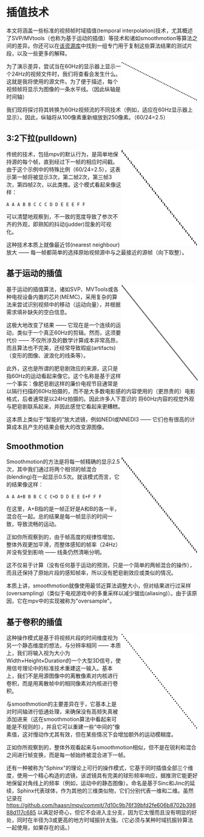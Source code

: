 # 插值技术

本文将涵盖一些标准的视频帧时域插值(temporal interpolation)技术，尤其概述了SVP/MVtools（也称为基于运动的插值）等技术和诸如smoothmotion等算法之间的差异。你还可以在[该资源库](https://github.com/haasn/interpolation-samples)中找到一组专门用于复制这些算法结果的测试片段，以及一些更多的解释。

<img align="right" src="_assets/Interpolation-original.png" />

为了演示差异，尝试当在60Hz的显示器上显示一个24Hz的视频文件时，我们将查看会发生什么。这就是我将使用的源文件。为了便于描述，每个视频帧将显示为图像的一条水平线。（因此纵轴是时间轴）

我们现将探讨将其转换为60Hz视频流的不同技术（例如，适应在60Hz显示器上显示）。因此，纵轴将从100像素重新缩放到250像素。（60/24=2.5）

## 3:2下拉(pulldown)

<img align="right" src="_assets/Interpolation-pulldown.png" />

传统的技术，包括mpv的默认行为，是简单地保持源的每个帧，直到经过下一帧的相应时间戳。由于这个示例中的特殊比例（60/24=2.5），这表示第一帧将被显示3次，第二帧2次，第三帧3次，第四帧2次，以此类推。这个模式看起来像这样：

    A A A B B C C C D D E E E F F

可以清楚地观察到，不一致的宽度导致了参次不齐的外观，即熟知的抖动(judder)现象的可视化。

这种技术本质上就像最近邻(nearest neighbour)放大 —— 每一帧都简单的选择原始视频源中与之最接近的源帧（向下取整）。

## 基于运动的插值

<img align="right" src="_assets/Interpolation-interpolated.png" />

基于运动的插值算法，诸如SVP、MVTools或各种电视设备内置的芯片(MEMC)，采用复杂的算法来尝试识别视频中的移动（运动向量），并根据需求填补缺失的空白信息。

这极大地改变了结果 —— 它现在是一个连续的运动，类似于一个真正60Hz的剪辑。然而，这须要代价 —— 不仅所涉及的数学计算成本非常高昂，而且算法也不完美，还经常导致瑕疵(artifacts)（变形的图像、波浪化的线条等）。

此外，这也是所谓的肥皂剧效应的来源，这只是指60Hz的运动看起来像它。这个名称是基于这样一个事实：像肥皂剧这样的廉价电视节目通常是以隔行扫描的60Hz拍摄的，而不是大多数电影感的内容使用的（更昂贵的）电影格式，后者通常是以24Hz拍摄的。因此许多人下意识的
将60Hz内容的视觉外观与肥皂剧联系起来，并因此感觉它看起来更糟糕。

这本质上类似于“智能的”放大滤镜，例如NEDI或NNEDI3 —— 它们也有很高的计算成本且产生的结果会极大的改变源图像。

## Smoothmotion

<img align="right" src="_assets/Interpolation-smoothmotion.png" />

Smoothmotion的方法是将每一帧精确的显示2.5次，其中我们通过将两个相邻的帧混合(blending)在一起显示0.5次。就该模式而言，它的结果像这样：

    A A A+B B B C C C+D D D E E E+F F F

在这里，A+B指的是一帧正好是A和B的各一半，混合在一起。总的结果是每一帧显示的时间一致，导致流畅的运动。

正如你所观察到的，由于帧高度的规律性增加，整体外观更加平滑，而整体感知的帧率（24Hz）并没有受到影响 —— 线条仍然清晰分明。

这不仅易于计算（没有任何基于运动的预测，只是一个简单的两帧混合的操作），而且还保持了原始片段的感知帧率，所以没有肥皂剧效应或类似的情况。

本质上讲，smoothmotion就像使用最邻近算法调整大小，但对结果进行过采样(oversampling)（类似于电视游戏中的多重采样以减少锯齿(aliasing)）。由于该原因，它在mpv中的实现被称为"oversample"。

## 基于卷积的插值

<img align="right" src="_assets/Interpolation-tscale.png" />

这种操作模式是基于将视频片段的时间维度视为另一个静态维度的想法，与分辨率相同 —— 本质上，我们将输入视为大小为Width×Height×Duration的一个大型3D信号，使用信号理论中的标准技术重建这一输入。基本上，我们不是用源图像中的离散像素对内核进行卷积，而是用离散帧中的相同像素对内核进行卷积。

与smoothmotion的主要差异在于，它基本上是对时间轴进行低通处理，来确保没有高频失真被添加进来（这在smoothmotion算法中看起来可能是不规则的），并且它可以重建一些“中间的”像素值，这对慢动作尤其有效，但在某些情况下会增加额外的运动模糊度。

正如你所观察到的，整体外观看起来与smoothmotion相似，但不是在锐利和混合之间进行帧变换，而是每一帧始终被混合进下一帧。

还有一种被称为"Sphinx"的理论上可行的操作模式，它基于同时插值全部三个维度，使用一个精心构造的滤镜，该滤镜具有完美的球形频率响应，据推测它能更好地保留对角线上的频率（例如，运动中的静态图像）。命名是基于Sinc和Jinc的延续，Sphinx代表球体，作为其他的三维类似物，它们分别代表一维和二维。虽然记录在 https://github.com/haasn/mpv/commit/7d10c9b76f39bfd2fe606b8702b39888d117c685 以满足好奇心，但它不会进入主分支，因为它太慢而且没有明显的好处，同时在半径为3或更高的地方时域振铃太强。（它必须与某种时域抗振铃算法一起使用，如果存在的话。）
